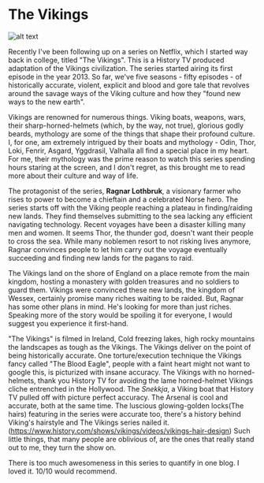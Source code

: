 # The Vikings

![alt text](https://swapnil-ingle.github.io/images/Vikings_Cover.jpg "Vikings Banner")

Recently I've been following up on a series on Netflix, which I started way back in college, titled "The Vikings". This is a History TV produced adaptation of the Vikings civilization. The series started airing its first episode in the year 2013. So far, we've five seasons - fifty episodes - of historically accurate, violent, explicit and blood and gore tale that revolves around the savage ways of the Viking culture and how they "found new ways to the new earth".

Vikings are renowned for numerous things. Viking boats, weapons, wars, their sharp-horned-helmets (which, by the way, not true), glorious godly beards, mythology are some of the things that shape their profound culture. I, for one, am extremely intrigued by their boats and mythology - Odin, Thor, Loki, Fenrir, Asgard, Yggdrasil, Valhalla all find a special place in my heart. For me, their mythology was the prime reason to watch this series spending hours staring at the screen, and I don't regret, as this brought me to read more about their culture and way of life.

The protagonist of the series, **Ragnar Lothbruk**, a visionary farmer who rises to power to become a chieftain and a celebrated Norse hero. The series starts off with the Viking people reaching a plateau in finding/raiding new lands. They find themselves submitting to the sea lacking any efficient navigating technology. Recent voyages have been a disaster killing many men and women. It seems Thor, the thunder god, doesn't want their people to cross the sea. While many noblemen resort to not risking lives anymore, Ragnar convinces people to let him carry out the voyage eventually succeeding and finding new lands for the pagans to raid.

The Vikings land on the shore of England on a place remote from the main kingdom, hosting a monastery with golden treasures and no soldiers to guard them. Vikings were convinced these new lands, the kingdom of Wessex, certainly promise many riches waiting to be raided. But, Ragnar has some other plans in mind. He's looking for more than just riches. Speaking more of the story would be spoiling it for everyone, I would suggest you experience it first-hand.

"The Vikings" is filmed in Ireland, Cold freezing lakes, high rocky mountains the landscapes as tough as the Vikings. The Vikings deliver on the point of being historically accurate. One torture/execution technique the Vikings fancy called "The Blood Eagle", people with a faint heart might not want to google this, is picturized with insane accuracy. The Vikings with no horned-helmets, thank you History TV for avoiding the lame horned-helmet Vikings cliche entrenched in the Hollywood.
The *Snekkja*, a Viking boat that History TV pulled off with picture perfect accuracy. The Arsenal is cool and accurate, both at the same time. The luscious glowing-golden locks(The hairs) featuring in the series were accurate too, there's a history behind Viking's hairstyle and The Vikings series nailed it. (https://www.history.com/shows/vikings/videos/vikings-hair-design) Such little things, that many people are oblivious of, are the ones that really stand out to me, they turn the show on.

There is too much awesomeness in this series to quantify in one blog. I loved it. 10/10 would recommend.
